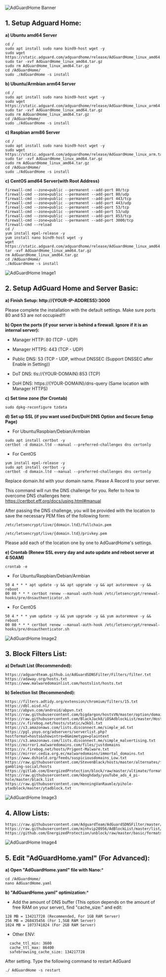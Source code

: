 ![AdGuardHome Banner](/bg.jpg)

## 1. Setup Adguard Home:

**a) Ubuntu amd64 Server**

```Text
cd /
sudo apt install sudo nano bind9-host wget -y
sudo wget https://static.adguard.com/adguardhome/release/AdGuardHome_linux_amd64.tar.gz
sudo tar -xvf AdGuardHome_linux_amd64.tar.gz
sudo rm AdGuardHome_linux_amd64.tar.gz
cd /AdGuardHome/
sudo ./AdGuardHome -s install
```

**b) Ubuntu/Armbian arm64 Server**

```Text
cd /
sudo apt install sudo nano bind9-host wget -y
sudo wget https://static.adguard.com/adguardhome/release/AdGuardHome_linux_arm64.tar.gz
sudo tar -xvf AdGuardHome_linux_amd64.tar.gz
sudo rm AdGuardHome_linux_amd64.tar.gz
cd /AdGuardHome/
sudo ./AdGuardHome -s install
```

**c) Raspbian arm86 Server**

```Text
cd /
sudo apt install sudo nano bind9-host wget -y
sudo wget https://static.adguard.com/adguardhome/release/AdGuardHome_linux_arm.tar.gz
sudo tar -xvf AdGuardHome_linux_amd64.tar.gz
sudo rm AdGuardHome_linux_amd64.tar.gz
cd /AdGuardHome/
sudo ./AdGuardHome -s install
```

**c) CentOS amd64 Server(with Root Address)**

```Text
firewall-cmd --zone=public --permanent --add-port 80/tcp
firewall-cmd --zone=public --permanent --add-port 80/udp
firewall-cmd --zone=public --permanent --add-port 443/tcp
firewall-cmd --zone=public --permanent --add-port 443/udp
firewall-cmd --zone=public --permanent --add-port 53/tcp
firewall-cmd --zone=public --permanent --add-port 53/udp
firewall-cmd --zone=public --permanent --add-port 853/tcp
firewall-cmd --zone=public --permanent --add-port 3000/tcp
firewall-cmd --reload
cd /
yum install epel-release -y
yum install nano bind9-host wget -y
wget https://static.adguard.com/adguardhome/release/AdGuardHome_linux_amd64.tar.gz
tar -xvf AdGuardHome_linux_amd64.tar.gz
rm AdGuardHome_linux_amd64.tar.gz
cd /AdGuardHome/
./AdGuardHome -s install
```

![AdGuardHome Image1](/home1.png)

## 2. Setup AdGuard Home and Server Basic:

**a) Finish Setup: http://{YOUR-IP-ADDRESS}:3000**

Please complete the installation with the default settings. Make sure ports 80 and 53 are not occupied!!!

**b) Open the ports (if your server is behind a firewall. Ignore if it is an internal server):**

- Manager HTTP: 80 (TCP - UDP)

- Manager HTTPS: 443 (TCP - UDP)

- Public DNS: 53 (TCP - UDP, without DNSSEC (Support DNSSEC after Enable in Setting))

- DoT DNS: tls://{YOUR-DOMAIN}:853 (TCP)

- DoH DNS: https://{YOUR-DOMAIN}/dns-query (Same location with Manager HTTPS)

**c) Set time zone (for Crontab)**

```Text
sudo dpkg-reconfigure tzdata
```

**d) Set up SSL (if you want used Dot/DoH DNS Option and Secure Setup Page)**

- For Ubuntu/Raspbian/Debian/Armbian

```Text
sudo apt install certbot -y
certbot -d domain.ltd --manual --preferred-challenges dns certonly
```

- For CentOS

```Text
yum install epel-release -y
sudo apt install certbot -y
certbot -d domain.ltd --manual --preferred-challenges dns certonly
```

Replace domain.ltd with your domain name. Please A Record to your server.

This command will run the DNS challenge for you. Refer to how to overcome DNS challenges here: https://certbot.eff.org/docs/using.html#manual

After passing the DNS challenge, you will be provided with the location to save the necessary PEM files of the following form:

```Text
/etc/letsencrypt/live/{domain.ltd}/fullchain.pem

/etc/letsencrypt/live/{domain.ltd}/privkey.pem
```

Please add each of the location one by one to AdGuardHome's settings.

**e) Crontab (Renew SSL every day and auto update and reboot server at 4:50AM)**

```Text
crontab -e
```

- For Ubuntu/Raspbian/Debian/Armbian

```Text
50 4 * * * apt update -y && apt upgrade -y && apt autoremove -y && reboot
00 00 * * * certbot renew --manual-auth-hook /etc/letsencrypt/renewal-hooks/pre/dnsauthenticator.sh
```

- For CentOS

```Text
50 4 * * * yum update -y && yum upgrade -y && yum autoremove -y && reboot
00 00 * * * certbot renew --manual-auth-hook /etc/letsencrypt/renewal-hooks/pre/dnsauthenticator.sh
```

![AdGuardHome Image2](/home2.jpg)

## 3. Block Filters List:

**a) Default List (Recommended):**

```Text
https://adguardteam.github.io/AdGuardSDNSFilter/Filters/filter.txt
https://adaway.org/hosts.txt
https://www.malwaredomainlist.com/hostslist/hosts.txt
```

**b) Selection list (Recommended):**

```Text
https://filters.adtidy.org/extension/chromium/filters/15.txt
https://dbl.oisd.nl/
https://abpvn.com/android/abpvn.txt
https://raw.githubusercontent.com/bigdargon/hostsVN/master/option/domain.txt
https://raw.githubusercontent.com/BlackJack8/iOSAdblockList/master/Hosts.txt
https://v.firebog.net/hosts/static/w3kbl.txt
https://s3.amazonaws.com/lists.disconnect.me/simple_ad.txt
https://pgl.yoyo.org/adservers/serverlist.php?hostformat=hosts&showintro=0&mimetype=plaintext
https://s3.amazonaws.com/lists.disconnect.me/simple_malvertising.txt
https://mirror1.malwaredomains.com/files/justdomains
https://v.firebog.net/hosts/Prigent-Malware.txt
https://mirror.cedia.org.ec/malwaredomains/immortal_domains.txt
https://www.dshield.org/feeds/suspiciousdomains_Low.txt
https://raw.githubusercontent.com/StevenBlack/hosts/master/alternates/fakenews-gambling-social/hosts
https://gitlab.com/EnergizedProtection/block/raw/master/ultimate/formats/hosts
https://raw.githubusercontent.com/kboghdady/youTube_ads_4_pi-hole/master/black.list
https://raw.githubusercontent.com/HenningVanRaumle/pihole-ytadblock/master/ytadblock.txt
```

![AdGuardHome Image3](/home3.jpg)

## 4. Allow Lists:

```Text
https://raw.githubusercontent.com/AdguardTeam/AdGuardSDNSFilter/master/Filters/exclusions.txt
https://raw.githubusercontent.com/minhvip20956/AdBlockList/master/list/allow.txt
https://github.com/EnergizedProtection/unblock/raw/master/basic/formats/domains.txt
```

![AdGuardHome Image4](/deve.png)

## 5. Edit "AdGuardHome.yaml" (For Advanced):

**a) Open "AdGuardHome.yaml" file with Nano:***

```Text
cd /AdGuardHome/
nano AdGuardHome.yaml
```

**b) "AdGuardHome.yaml" optimization:***

- Add the amount of DNS buffer (This option depends on the amount of free RAM on your server), find "cache_size:" and edit:

```Text
128 MB = 134217728 (Recommended, For 1GB RAM Server)
256 MB = 268435456 (For 1,5GB RAM Server)
1024 MB = 1073741824 (For 2GB RAM Server)
```

- Other ENV:

```Text
  cache_ttl_min: 3600
  cache_ttl_max: 86400
  safebrowsing_cache_size: 134217728  
```

After setting. Type the following command to restart AdGuard

```Text
./ AdGuardHome -s restart
```
